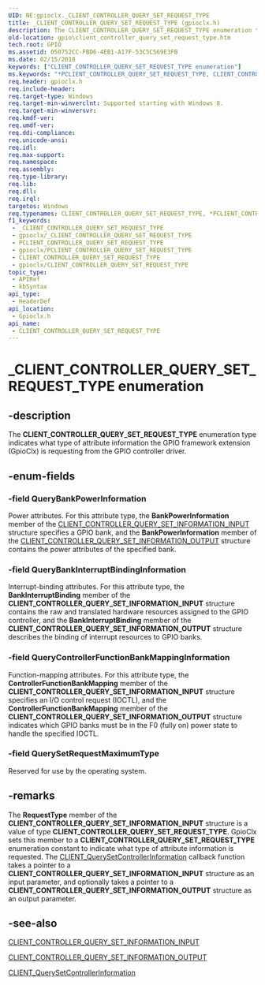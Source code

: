 ```yaml
---
UID: NE:gpioclx._CLIENT_CONTROLLER_QUERY_SET_REQUEST_TYPE
title: _CLIENT_CONTROLLER_QUERY_SET_REQUEST_TYPE (gpioclx.h)
description: The CLIENT_CONTROLLER_QUERY_SET_REQUEST_TYPE enumeration type indicates what type of attribute information the GPIO framework extension (GpioClx) is requesting from the GPIO controller driver.
old-location: gpio\client_controller_query_set_request_type.htm
tech.root: GPIO
ms.assetid: 050752CC-FBD6-4EB1-A17F-53C5C569E3FB
ms.date: 02/15/2018
keywords: ["CLIENT_CONTROLLER_QUERY_SET_REQUEST_TYPE enumeration"]
ms.keywords: "*PCLIENT_CONTROLLER_QUERY_SET_REQUEST_TYPE, CLIENT_CONTROLLER_QUERY_SET_REQUEST_TYPE, CLIENT_CONTROLLER_QUERY_SET_REQUEST_TYPE enumeration [Parallel Ports], GPIO.client_controller_query_set_request_type, QueryBankInterruptBindingInformation, QueryBankPowerInformation, QueryControllerFunctionBankMappingInformation, QuerySetRequestMaximumType, _CLIENT_CONTROLLER_QUERY_SET_REQUEST_TYPE, gpioclx/CLIENT_CONTROLLER_QUERY_SET_REQUEST_TYPE, gpioclx/QueryBankInterruptBindingInformation, gpioclx/QueryBankPowerInformation, gpioclx/QueryControllerFunctionBankMappingInformation, gpioclx/QuerySetRequestMaximumType"
req.header: gpioclx.h
req.include-header: 
req.target-type: Windows
req.target-min-winverclnt: Supported starting with Windows 8.
req.target-min-winversvr: 
req.kmdf-ver: 
req.umdf-ver: 
req.ddi-compliance: 
req.unicode-ansi: 
req.idl: 
req.max-support: 
req.namespace: 
req.assembly: 
req.type-library: 
req.lib: 
req.dll: 
req.irql: 
targetos: Windows
req.typenames: CLIENT_CONTROLLER_QUERY_SET_REQUEST_TYPE, *PCLIENT_CONTROLLER_QUERY_SET_REQUEST_TYPE
f1_keywords:
 - _CLIENT_CONTROLLER_QUERY_SET_REQUEST_TYPE
 - gpioclx/_CLIENT_CONTROLLER_QUERY_SET_REQUEST_TYPE
 - PCLIENT_CONTROLLER_QUERY_SET_REQUEST_TYPE
 - gpioclx/PCLIENT_CONTROLLER_QUERY_SET_REQUEST_TYPE
 - CLIENT_CONTROLLER_QUERY_SET_REQUEST_TYPE
 - gpioclx/CLIENT_CONTROLLER_QUERY_SET_REQUEST_TYPE
topic_type:
 - APIRef
 - kbSyntax
api_type:
 - HeaderDef
api_location:
 - Gpioclx.h
api_name:
 - CLIENT_CONTROLLER_QUERY_SET_REQUEST_TYPE
---
```


# _CLIENT_CONTROLLER_QUERY_SET_REQUEST_TYPE enumeration


## -description

The <b>CLIENT_CONTROLLER_QUERY_SET_REQUEST_TYPE</b> enumeration type indicates what type of attribute information the GPIO framework extension (GpioClx) is requesting from the GPIO controller driver.

## -enum-fields

### -field QueryBankPowerInformation

Power attributes. For this attribute type, the <b>BankPowerInformation</b> member of the <a href="https://docs.microsoft.com/windows-hardware/drivers/ddi/gpioclx/ns-gpioclx-_client_controller_query_set_information_input">CLIENT_CONTROLLER_QUERY_SET_INFORMATION_INPUT</a> structure specifies a GPIO bank, and the <b>BankPowerInformation</b> member of the <a href="https://docs.microsoft.com/windows-hardware/drivers/ddi/gpioclx/ns-gpioclx-_client_controller_query_set_information_output">CLIENT_CONTROLLER_QUERY_SET_INFORMATION_OUTPUT</a> structure contains the power attributes of the specified bank.

### -field QueryBankInterruptBindingInformation

Interrupt-binding attributes. For this attribute type, the <b>BankInterruptBinding</b> member of the <b>CLIENT_CONTROLLER_QUERY_SET_INFORMATION_INPUT</b> structure contains the raw and translated hardware resources assigned to the GPIO controller, and the <b>BankInterruptBinding</b> member of the <b>CLIENT_CONTROLLER_QUERY_SET_INFORMATION_OUTPUT</b> structure describes the binding of interrupt resources to GPIO banks.

### -field QueryControllerFunctionBankMappingInformation

Function-mapping attributes. For this attribute type, the <b>ControllerFunctionBankMapping</b> member of the <b>CLIENT_CONTROLLER_QUERY_SET_INFORMATION_INPUT</b> structure specifies an I/O control request (IOCTL), and the <b>ControllerFunctionBankMapping</b> member of the <b>CLIENT_CONTROLLER_QUERY_SET_INFORMATION_OUTPUT</b> structure indicates which GPIO banks must be in the F0 (fully on) power state to handle the specified IOCTL.

### -field QuerySetRequestMaximumType

Reserved for use by the operating system.

## -remarks

The <b>RequestType</b> member of the <b>CLIENT_CONTROLLER_QUERY_SET_INFORMATION_INPUT</b> structure is a value of type <b>CLIENT_CONTROLLER_QUERY_SET_REQUEST_TYPE</b>. GpioClx sets this member to a  <b>CLIENT_CONTROLLER_QUERY_SET_REQUEST_TYPE</b> enumeration constant to indicate what type of attribute information is requested. The <a href="https://docs.microsoft.com/windows-hardware/drivers/ddi/gpioclx/nc-gpioclx-gpio_client_query_set_controller_information">CLIENT_QuerySetControllerInformation</a> callback function takes a pointer to a <b>CLIENT_CONTROLLER_QUERY_SET_INFORMATION_INPUT</b> structure as an input parameter, and optionally takes a pointer to a <b>CLIENT_CONTROLLER_QUERY_SET_INFORMATION_OUTPUT</b> structure as an output parameter.

## -see-also

<a href="https://docs.microsoft.com/windows-hardware/drivers/ddi/gpioclx/ns-gpioclx-_client_controller_query_set_information_input">CLIENT_CONTROLLER_QUERY_SET_INFORMATION_INPUT</a>



<a href="https://docs.microsoft.com/windows-hardware/drivers/ddi/gpioclx/ns-gpioclx-_client_controller_query_set_information_output">CLIENT_CONTROLLER_QUERY_SET_INFORMATION_OUTPUT</a>



<a href="https://docs.microsoft.com/windows-hardware/drivers/ddi/gpioclx/nc-gpioclx-gpio_client_query_set_controller_information">CLIENT_QuerySetControllerInformation</a>

